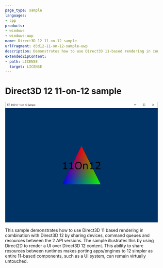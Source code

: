 ```yaml
---
page_type: sample
languages:
- cpp
products:
- windows
- windows-uwp
name: Direct3D 12 11-on-12 sample
urlFragment: d3d12-11-on-12-sample-uwp
description: Demonstrates how to use Direct3D 11-based rendering in combination with Direct3D 12.
extendedZipContent:
- path: LICENSE
  target: LICENSE
---
```


# Direct3D 12 11-on-12 sample

![11On12 GUI](src/D3D1211On12.png)

This sample demonstrates how to use Direct3D 11 based rendering in combination with Direct3D 12 by sharing devices, command queues and resources between the 2 API versions. The sample illustrates this by using Direct2D to render a UI over Direct3D 12 content. This ability to share resources between runtimes makes porting apps/engines to 12 simpler as entire 11-based components, such as a UI system, can remain virtually untouched.
